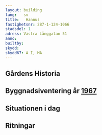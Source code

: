 ```yaml
---
layout: building
lang:   sv
title:   Hannus
fastighetsnr: 287-1-124-1066
stadsdel: 1
adress: Västra Långgatan 51
anno:
builtby:
skydd:
skydd67: A I, MA
---
```

## Gårdens Historia


## Byggnadsiventering år <a href="/sources/keinanen_karki.pdf">1967</a>


## Situationen i dag


## Ritningar